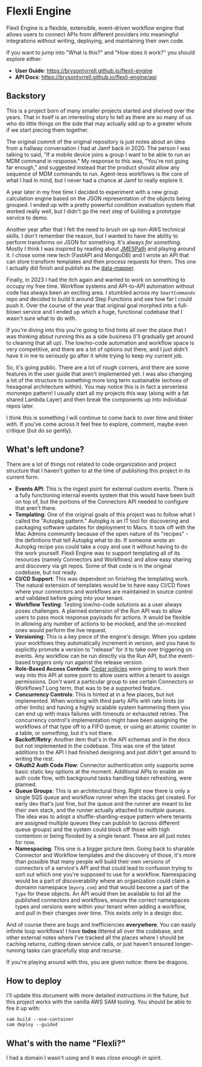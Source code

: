 # Flexli Engine

Flexli Engine is a flexible, extensible, event-driven workflow engine that allows users to connect APIs from different providers into meaningful integrations without writing, deploying, and maintaining their own code.

If you want to jump into "What is this?" and "How does it work?" you should explore either:

* **User Guide**: https://brysontyrrell.github.io/flexli-engine
* **API Docs**: https://brysontyrrell.github.io/flexli-engine/api

## Backstory

This is a project born of many smaller projects started and shelved over the years. That in itself is an interesting story to tell as there are so many of us who do little things on the side that may actually add up to a greater whole if we start piecing them together.

The original commit of the original repository is just notes about an idea from a hallway conversation I had at Jamf back in 2020. The person I was talking to said, "If a mobile device joins a group I want to be able to run an MDM command in response." My response to this was, "You're not going far enough," and suggested instead that the product should allow any sequence of MDM commands to run. Agent-less workflows is the core of what I had in mind, but I never had a chance at Jamf to really explore it.

A year later in my free time I decided to experiment with a new group calculation engine based on the JSON representation of the objects being grouped. I ended up with a pretty powerful condition evaluation system that worked really well, but I didn't go the next step of building a prototype service to demo.

Another year after that I felt the need to brush on up non-AWS technical skills. I don't remember the reason, but I wanted to have the ability to perform transforms on JSON for something. It's always *for something*. Mostly I think I was inspired by reading about [JMESPath](https://jmespath.org/) and playing around it. I chose some new tech (FastAPI and MongoDB) and I wrote an API that can store transform templates and then process requests for them. This one I actually did finish and publish as the [data-mapper](https://github.com/brysontyrrell/data-mapper).

Finally, in 2023 I had the itch again and wanted to work on something to occupy my free time. Workflow systems and API-to-API automation without code has always been an exciting area. I stumbled across my `SmartCommands` repo and decided to build it around Step Functions and see how far I could push it. Over the course of the year that original goal morphed into a full-blown service and I ended up which a huge, functional codebase that I wasn't sure what to do with.

If you're diving into this you're going to find hints all over the place that I was thinking about running this as a side business (I'll gradually get around to cleaning that all up). The low/no-code automation and workflow space is very competitive, and there are a lot of options out there, and I just didn't have it in me to seriously go after it while trying to keep my current job.

So, it's going public. There are a lot of rough corners, and there are some features in the user guide that aren't implemented yet. I was also changing a lot of the structure to something more long term sustainable (echoes of hexagonal architecture within). You may notice this is in fact a serverless monorepo pattern! I usually start all my projects this way (along with a fat shared Lambda Layer) and then break the components up into individual repos later.

I think this is something I will continue to come back to over time and tinker with. If you've come across it feel free to explore, comment, maybe even critique (but do so gently).

## What's left undone?

There are a lot of things not related to code organization and project structure that I haven't gotten to at the time of publishing this project in its current form.

* **Events API**: This is the ingest point for external custom events. There is a fully functioning internal events system that this would have been built on top of, but the portions of the Connectors API needed to configure that aren't there.
* **Templating**: One of the original goals of this project was to follow what I called the "Autopkg pattern." Autopkg is an IT tool for discovering and packaging software updates for deployment to Macs. It took off with the Mac Admins community because of the open nature of its "recipes" - the definitions that tell Autopkg what to do. If someone wrote an Autopkg recipe you could take a copy and use it without having to do the work yourself. Flexli Engine was to support templating all of its resources (namely Connectors and Workflows) and allow easy sharing and discovery via git repos. Some of that code is in the original codebase, but not ready.
* **CI/CD Support**: This was dependent on finishing the templating work. The natural extension of templates would be to have easy CI/CD flows where your connectors and workflows are maintained in source control and validated before going into your tenant.
* **Workflow Testing**: Testing low/no-code solutions as a user always poses challenges. A planned extension of the Run API was to allow users to pass mock response payloads for actions. It would be flexible in allowing any number of actions to be mocked, and the un-mocked ones would perform the live request.
* **Versioning**: This is a key piece of the engine's design. When you update your workflows they automatically increment in version, and you have to explicitly promote a version to "release" for it to take over triggering on events. Any workflow can be run directly via the Run API, but the event-based triggers only run against the release version.
* **Role-Based Access Controls**: [Cedar policies](https://www.cedarpolicy.com/) were going to work their way into this API at some point to allow users within a tenant to assign permissions. Don't want a particular group to see certain Connectors or Workflows? Long term, that was to be a supported feature.
* **Concurrency Controls**: This is hinted at in a few places, but not implemented. When working with third party APIs with rate limits (or other limits) and having a highly scalable system hammering them you can end up with mass failures with timeouts or exhausted retries. The concurrency control's implementation might have been assigning the workflows of that type off to a FIFO queue, or using an atomic counter in a table, or _something_, but it's not there.
* **Backoff/Retry**: Another item that's in the API schemas and in the docs but not implemented in the codebase. This was one of the latest additions to the API I had finished designing and just didn't get around to writing the rest.
* **OAuth2 Auth Code Flow**: Connector authentication only supports some basic static key options at the moment. Additional APIs to enable an auth code flow, with background tasks handling token refreshing, were planned.
* **Queue Groups**: This is an architectural thing. Right now there is only a single SQS queue and workflow runner when the stacks get created. For early dev that's just fine, but the queue and the runner are meant to be their own stack, and the runner actually attached to _multiple queues_. The idea was to adopt a shuffle-sharding-esque pattern where tenants are assigned multiple queues they can publish to (across different queue groups) and the system could block off those with high contention or being flooded by a single tenant. These are all just notes for now. 
* **Namespacing**: This one is a bigger picture item. Going back to sharable Connector and Workflow templates and the discovery of those, it's more than possible that many people will build their own versions of connectors of a service's API and that could lead to confusion trying to sort out which one you're supposed to use for a workflow. Namespacing would be a part of discoverability where an organization could claim a domainn namespace (`myorg.com`) and that would become a part of the `Type` for these objects. An API would then be available to list all the published connectors and workflows, ensure the correct namespaces types and versions were within your tenant when adding a workflow, and pull in their changes over time. This exists only in a design doc.

And of course there are bugs and inefficiencies **everywhere**. You can easily infinite loop workflows! I have **todos** littered all over the codebase, and other external notes where I've tracked all the places where I should be caching returns, cutting down service calls, or just haven't ensured longer-running tasks can gracefully stop and recurse.

If you're playing around with this, you are given notice: there be dragons.

## How to deploy

I'll update this document with more detailed instructions in the future, but this project works with the vanilla AWS SAM tooling. You should be able to fire it up with:

```shell
sam build --use-container
sam deploy --guided
```

## What's with the name "Flexli?"

I had a domain I wasn't using and it was _close enough in spirit._
